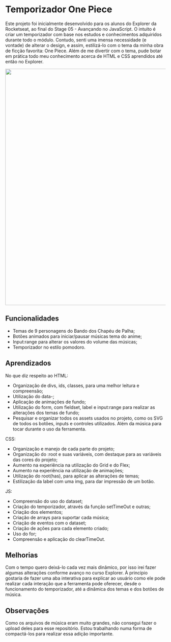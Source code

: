 
# Temporizador One Piece

Este projeto foi inicialmente desenvolvido para os alunos do Explorer da Rocketseat, ao final do Stage 05 - Avançando no JavaScript.
O intuito é criar um temporizador com base nos estudos e conhecimentos adquiridos durante todo o módulo.
Contudo, senti uma imensa necessidade (e vontade) de alterar o design, e assim, estilizá-lo com o tema da minha obra de ficção favorita: One Piece.
Além de me divertir com o tema, pude botar em prática todo meu conhecimento acerca de HTML e CSS aprendidos até então no Explorer. 


<div align="center">
    <img src="https://github.com/raco1/timer_one_piece/assets/113068055/747084c6-11eb-4a41-aed7-4c407b606879" width="740px" />
</div>

## Funcionalidades

- Temas de 9 personagens do Bando dos Chapéu de Palha;
- Botões animados para iniciar/pausar músicas tema do anime;
- Input:range para alterar os valores do volume das músicas;
- Temporizador no estilo pomodoro.


## Aprendizados

No que diz respeito ao HTML:
- Organização de divs, ids, classes, para uma melhor leitura e compreensão;
- Utilização do data-;
- Aplicação de animações de fundo;
- Utilização do form, com fieldset, label e input:range para realizar as alterações dos temas de fundo;
- Pesquisar e organizar todos os assets usados no projeto, como os SVG de todos os botões, inputs e controles utilizados. Além da música para tocar durante o uso da ferramenta.

CSS:
- Organização e manejo de cada parte do projeto;
- Organização do :root e suas variáveis, com destaque para as variáveis das cores do projeto;
- Aumento na experiência na utilização do Grid e do Flex;
- Aumento na experiência na utilização de animações;
- Utilização do root(has), para aplicar as alterações de temas;
- Estilização da label com uma img, para dar impressão de um botão.

JS:
- Compreensão do uso do dataset;
- Criação do temporizador, através da função setTimeOut e outras;
- Criação dos elementos;
- Criação de arrays para suportar cada música;
- Criação de eventos com o dataset;
- Criação de ações para cada elemento criado;
- Uso do for;
- Compreensão e aplicação do clearTimeOut.



## Melhorias

Com o tempo quero deixá-lo cada vez mais dinâmico, por isso irei fazer algumas alterações conforme avanço no curso Explorer.
À princípio gostaria de fazer uma aba interativa para explicar ao usuário como ele pode realizar cada interação que a ferramenta pode oferecer, desde o funcionamento do temporizador, até a dinâmica dos temas e dos botões de música.


## Observações

Como os arquivos de música eram muito grandes, não consegui fazer o upload deles para esse repositório. Estou trabalhando numa forma de compactá-los para realizar essa adição importante.
